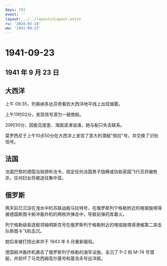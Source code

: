 ```yaml
---
days: 753
event: ''
layout: ../../layouts/Layout.astro
ru: '2024-03-18'
ww: '1941-09-23'
---
```


# 1941-09-23

## 1941 年 9 月 23 日

## 大西洋

上午 09:35，列奥纳多达芬奇看到大西洋地平线上出现烟雾。

上午11时02分，发现信号源为一艘商船。

20时30分，因能见度差、海面波涛汹涌，她与船只失去联系。

莫罗西尼于上午10点50分在大西洋上发现了意大利潜艇"佩拉"号，并交换了识别信号。

## 法国

法国巴黎的德国当局颁布法令，规定任何法国男子隐瞒或协助英国飞行员将被枪杀，任何妇女将被送往集中营。

## 俄罗斯

两天前已沉没在浅水中的苏联战舰马拉特号，在俄罗斯列宁格勒附近的喀琅施塔得被德国斯图卡俯冲轰炸机的两枚炸弹击中，导致前弹药库着火。

列宁格勒级驱逐舰领袖明斯克号在俄罗斯列宁格勒附近的喀琅施塔得港被第二突击队斯图卡飞机击沉。

她后来被打捞出来并于 1943 年 6 月重新服役。

德国俯冲轰炸机袭击了俄罗斯列宁格勒的海军设施，击沉了 P-2 和 M-74
号潜艇，并损坏了马克西姆高尔基号和基洛夫号巡洋舰。